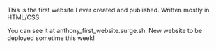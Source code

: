 This is the first website I ever created and published. Written mostly in HTML/CSS. 

You can see it at anthony_first_website.surge.sh. New website to be deployed sometime this week!
